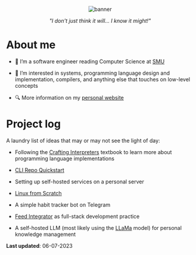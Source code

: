 <p align="center">
  <img alt="banner" src="https://user-images.githubusercontent.com/45187465/189823863-3fcd9393-263c-44ea-b87b-168c16460fd4.png">
</p>

<p align="center"><i>"I don't just think it will... I know it might!"</i></p>

# About me
- 👋 I’m a software engineer reading Computer Science at [SMU](https://scis.smu.edu.sg)

- 👀 I’m interested in systems, programming language design and implementation, compilers, and anything else that touches on low-level concepts

- 🔍 More information on my [personal website](https://emmaneugene.github.io)

# Project log
A laundry list of ideas that may or may not see the light of day:

- Following the [Crafting Interpreters](https://craftinginterpreters.com/) textbook to learn more about programming language implementations

- [CLI Repo Quickstart](https://github.com/emmaneugene/cli-repo-quickstart)

- Setting up self-hosted services on a personal server

- [Linux from Scratch](https://www.linuxfromscratch.org/)

- A simple habit tracker bot on Telegram

- [Feed Integrator](https://github.com/emmaneugene/feed-integrator) as full-stack development practice

- A self-hosted LLM (most likely using the [LLaMa](https://github.com/ggerganov/llama.cpp) model) for personal knowledge management

**Last updated**: 06-07-2023

<!---
emmaneugene/emmaneugene is a ✨ special ✨ repository because its `README.md` (this file) appears on your GitHub profile.
You can click the Preview link to take a look at your changes.
--->
